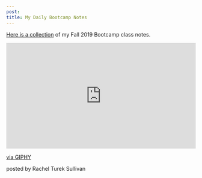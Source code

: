 ```yaml
---
post:
title: My Daily Bootcamp Notes
---
```


<a href="https://drive.google.com/open?id=1gy7wERbDD6MiCvTUj-jdqNmdxgQpayYF" target="_blank">Here is a collection</a> of my Fall 2019 Bootcamp class notes.  

<div style="width:100%;height:0;padding-bottom:56%;position:relative;"><iframe src="https://giphy.com/embed/3ohc1bNYPZR8gQ5ybS" width="100%" height="100%" style="position:absolute" frameBorder="0" class="giphy-embed" allowFullScreen></iframe></div><p><a href="https://giphy.com/gifs/cbs-the-big-bang-theory-3ohc1bNYPZR8gQ5ybS">via GIPHY</a></p>

posted by Rachel Turek Sullivan
